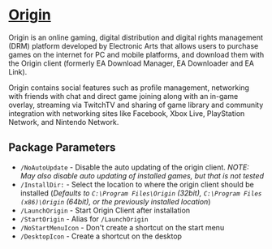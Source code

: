 # [Origin](https://chocolatey.org/packages/origin)

Origin is an online gaming, digital distribution and digital rights management (DRM) platform developed by Electronic Arts that allows users to purchase games on the internet for PC and mobile platforms, and download them with the Origin client (formerly EA Download Manager, EA Downloader and EA Link).

Origin contains social features such as profile management, networking with friends with chat and direct game joining along with an in-game overlay, streaming via TwitchTV and sharing of game library and community integration with networking sites like Facebook, Xbox Live, PlayStation Network, and Nintendo Network.

## Package Parameters
- `/NoAutoUpdate` - Disable the auto updating of the origin client. *NOTE: May also disable auto updating of installed games, but that is not tested*
- `/InstallDir:` - Select the location to where the origin client should be installed (*Defaults to `C:\Program Files\Origin` (32bit), `C:\Program Files (x86)\Origin` (64bit), or the previously installed location*)
- `/LaunchOrigin` - Start Origin Client after installation
- `/StartOrigin` - Alias for `/LaunchOrigin`
- `/NoStartMenuIcon` - Don't create a shortcut on the start menu
- `/DesktopIcon` - Create a shortcut on the desktop
